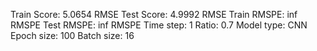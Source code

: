 Train Score: 5.0654 RMSE
Test Score: 4.9992 RMSE
Train RMSPE: inf RMSPE
Test RMSPE: inf RMSPE
Time step: 1
Ratio: 0.7
Model type: CNN
Epoch size: 100
Batch size: 16